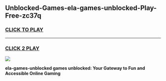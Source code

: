 
## Unblocked-Games-ela-games-unblocked-Play-Free-zc37q
<h3>
<a href="https://premium76.site?title=ela-games-unblocked&ref=09A">CLICK TO PLAY</a></h3>
<hr>

<h3>
<a href="https://premium76.site?title=ela-games-unblocked&ref=09A">CLICK 2 PLAY</a>
  
</h3>

<a href="https://premium76.site?title=ela-games-unblocked&ref=09A"><img src="https://clearcache.store/games.png"></a>


**ela-games-unblocked games unblocked: Your Gateway to Fun and Accessible Online Gaming**
